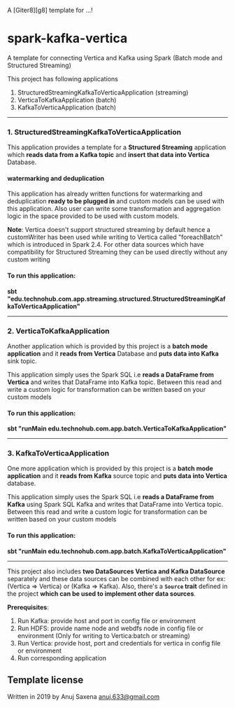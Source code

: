 A [Giter8][g8] template for ...!

# spark-kafka-vertica
A template for connecting Vertica and Kafka using Spark (Batch mode and Structured Streaming)

This project has following applications

1. StructuredStreamingKafkaToVerticaApplication (streaming)
2. VerticaToKafkaApplication (batch)
3. KafkaToVerticaApplication (batch)
***
### 1. StructuredStreamingKafkaToVerticaApplication
This application provides a template for a **Structured Streaming**
application which **reads data from a Kafka topic** and **insert that
data into Vertica** Database.
#### watermarking and deduplication
This application has already written functions for watermarking and
deduplication **ready to be plugged in** and custom models can be used
with this application. Also user can write some transformation and
aggregation logic in the space provided to be used with custom models.

**Note**: Vertica doesn't support structured streaming by default hence a
customWriter has been used while writing to Vertica called
"foreachBatch" which is introduced in Spark 2.4. For other data sources
which have compatibility for Structured Streaming they can be used
directly without any custom writing

#### To run this application:

**sbt
"edu.technohub.com.app.streaming.structured.StructuredStreamingKafkaToVerticaApplication"**
***

### 2. VerticaToKafkaApplication
Another application which is provided by this project is a **batch mode
application** and it **reads from Vertica** Database and **puts data
into Kafka** sink topic.

This application simply uses the Spark SQL i.e **reads a DataFrame from
Vertica** and writes that DataFrame into Kafka topic. Between this read
and write a custom logic for transformation can be written based on your
custom models

#### To run this application:

**sbt "runMain edu.technohub.com.app.batch.VerticaToKafkaApplication"**
***

### 3. KafkaToVerticaApplication
One more application which is provided by this project is a **batch mode
application** and it **reads from Kafka** source topic and **puts data
into Vertica** database.

This application simply uses the Spark SQL i.e **reads a DataFrame from
Kafka** using Spark SQL Kafka and writes that DataFrame into Vertica
topic. Between this read and write a custom logic for transformation can
be written based on your custom models

#### To run this application:

**sbt "runMain edu.technohub.com.app.batch.KafkaToVerticaApplication"**

***

This project also includes **two DataSources Vertica and Kafka
DataSource** separately and these data sources can be combined with each
other for ex: (Vertica => Vertica) or (Kafka => Kafka). Also, there's a
**`Source` trait** defined in the project **which can be used to implement
other data sources**.

**Prerequisites**:

1. Run Kafka: provide host and port in config file or environment
2. Run HDFS: provide name node and webdfs node in config file or environment (Only for writing to Vertica:batch or streaming)
3. Run Vertica: provide host, port and credentials for vertica in config file or environment
4. Run corresponding application

Template license
----------------
Written in 2019 by Anuj Saxena anuj.633@gmail.com


